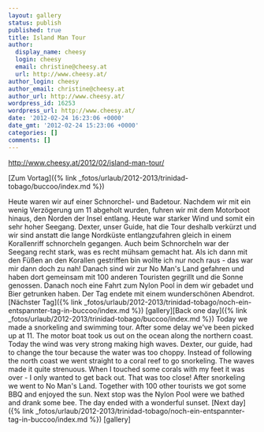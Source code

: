 ```yaml
---
layout: gallery
status: publish
published: true
title: Island Man Tour
author:
  display_name: cheesy
  login: cheesy
  email: christine@cheesy.at
  url: http://www.cheesy.at/
author_login: cheesy
author_email: christine@cheesy.at
author_url: http://www.cheesy.at/
wordpress_id: 16253
wordpress_url: http://www.cheesy.at/
date: '2012-02-24 16:23:06 +0000'
date_gmt: '2012-02-24 15:23:06 +0000'
categories: []
comments: []
---
```

http://www.cheesy.at/2012/02/island-man-tour/
<!--:de-->[Zum Vortag]({% link _fotos/urlaub/2012-2013/trinidad-tobago/buccoo/index.md %})
Heute waren wir auf einer Schnorchel- und Badetour. Nachdem wir mit ein wenig Verzögerung um 11 abgeholt wurden, fuhren wir mit dem Motorboot hinaus, den Norden der Insel entlang. Heute war starker Wind und somit ein sehr hoher Seegang.
Dexter, unser Guide, hat die Tour deshalb verkürzt und wir sind anstatt die lange Nordküste entlangzufahren gleich in einem Korallenriff schnorcheln gegangen. Auch beim Schnorcheln war der Seegang recht stark, was es recht mühsam gemacht hat. Als ich dann mit den Füßen an den Korallen gestriffen bin wollte ich nur noch raus - das war mir dann doch zu nah!
Danach sind wir zur No Man's Land gefahren und haben dort gemeinsam mit 100 anderen Touristen gegrillt und die Sonne genossen.
Danach noch eine Fahrt zum Nylon Pool in dem wir gebadet und Bier getrunken haben.
Der Tag endete mit einem wunderschönen Abendrot.
[Nächster Tag]({% link _fotos/urlaub/2012-2013/trinidad-tobago/noch-ein-entspannter-tag-in-buccoo/index.md %})
[gallery]<!--:--><!--:en-->[Back one day]({% link _fotos/urlaub/2012-2013/trinidad-tobago/buccoo/index.md %})
Today we made a snorkeling and swimming tour. After some delay we've been picked up at 11. The motor boat took us out on the ocean along the northern coast. Today the wind was very strong making high waves.
Dexter, our guide, had to change the tour because the water was too choppy. Instead of following the north coast we went straight to a coral reef to go snorkeling. The waves made it quite strenuous. When I touched some corals with my feet it was over - I only wanted to get back out. That was too close!
After snorkeling we went to No Man's Land. Together with 100 other tourists we got some BBQ and enjoyed the sun.
Next stop was the Nylon Pool were we bathed and drank some bee.
The day ended with a wonderful sunset.
[Next day]({% link _fotos/urlaub/2012-2013/trinidad-tobago/noch-ein-entspannter-tag-in-buccoo/index.md %})
[gallery]<!--:-->
